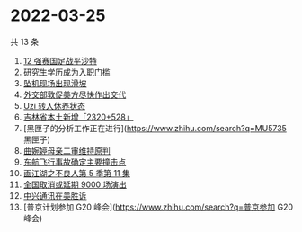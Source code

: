 # 2022-03-25

共 13 条

<!-- BEGIN -->
<!-- 最后更新时间 Fri Mar 25 2022 01:26:22 GMT+0800 (China Standard Time) -->

1. [12 强赛国足战平沙特](https://www.zhihu.com/search?q=国足)
1. [研究生学历成为入职门槛](https://www.zhihu.com/search?q=研究生学历)
1. [坠机现场出现滑坡](https://www.zhihu.com/search?q=坠机现场山体滑坡)
1. [外交部敦促美方尽快作出交代](https://www.zhihu.com/search?q=美方涉乌生物实验室)
1. [Uzi 转入休养状态](https://www.zhihu.com/search?q=uzi)
1. [吉林省本土新增「2320+528」](https://www.zhihu.com/search?q=吉林疫情)
1. [黑匣子的分析工作正在进行](https://www.zhihu.com/search?q=MU5735 黑匣子)
1. [曲婉婷母亲二审维持原判](https://www.zhihu.com/search?q=曲婉婷)
1. [东航飞行事故确定主要撞击点](https://www.zhihu.com/search?q=确定坠机事故主要撞击点)
1. [画江湖之不良人第 5 季第 11 集](https://www.zhihu.com/search?q=画江湖之不良人)
1. [全国取消或延期 9000 场演出](https://www.zhihu.com/search?q=取消演出)
1. [中兴通讯在美胜诉](https://www.zhihu.com/search?q=中兴通讯)
1. [普京计划参加 G20 峰会](https://www.zhihu.com/search?q=普京参加 G20 峰会)

<!-- END -->
